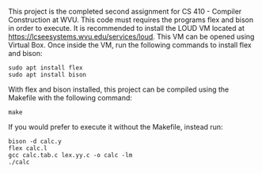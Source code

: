 This project is the completed second assignment for CS 410 - Compiler Construction at WVU. This code must requires the programs flex and bison in order to execute. It is recommended to install the LOUD VM located at https://lcseesystems.wvu.edu/services/loud. This VM can be opened using Virtual Box. Once inside the VM, run the following commands to install flex and bison:

```
sudo apt install flex
sudo apt install bison
```

With flex and bison installed, this project can be compiled using the Makefile with the following command:

```
make
````

If you would prefer to execute it without the Makefile, instead run:

```
bison -d calc.y
flex calc.l
gcc calc.tab.c lex.yy.c -o calc -lm
./calc
```
